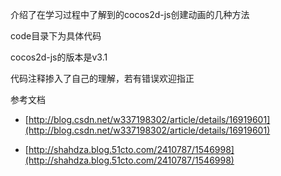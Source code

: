 介绍了在学习过程中了解到的cocos2d-js创建动画的几种方法

code目录下为具体代码

cocos2d-js的版本是v3.1

代码注释掺入了自己的理解，若有错误欢迎指正

参考文档

* [http://blog.csdn.net/w337198302/article/details/16919601](http://blog.csdn.net/w337198302/article/details/16919601)

* [http://shahdza.blog.51cto.com/2410787/1546998](http://shahdza.blog.51cto.com/2410787/1546998)
